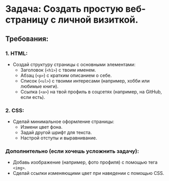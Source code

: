 # Задача: Создать простую веб-страницу с личной визиткой.

## Требования:

### 1. HTML:
 - Создай структуру страницы с основными элементами:
   - Заголовок (`<h1>`) с твоим именем.
   - Абзац (`<p>`) с кратким описанием о себе.
   - Список (`<ul>`) с твоими интересами (например, хобби или любимые книги).
   - Ссылка (`<a>`) на твой профиль в соцсетях (например, на GitHub, если есть).

### 2. CSS:
 - Сделай минимальное оформление страницы:
   - Измени цвет фона.
   - Задай другой шрифт для текста.
   - Настрой отступы и выравнивание.

### Дополнительно (если хочешь усложнить задачу):
 - Добавь изображение (например, фото профиля) с помощью тега `<img>`.
 - Сделай ссылки изменяющими цвет при наведении с помощью CSS.
